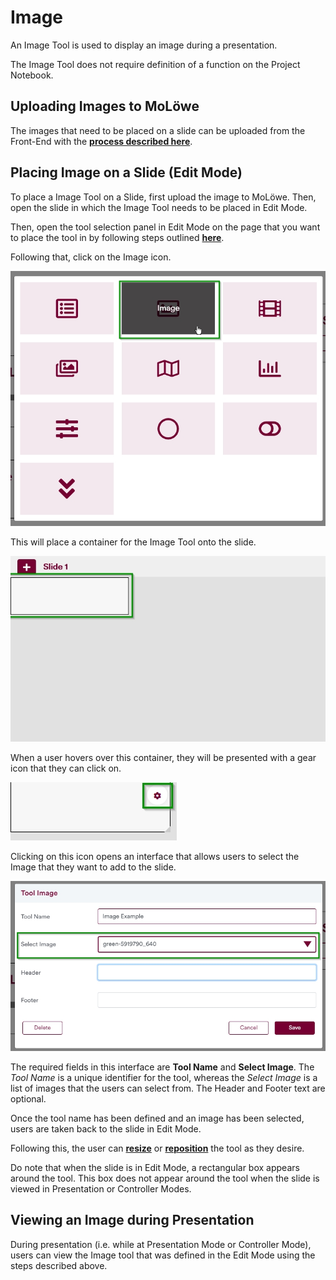 # Image

An Image Tool is used to display an image during a presentation.

The Image Tool does not require definition of a function on the Project Notebook.

## **Uploading Images to MoLöwe**

The images that need to be placed on a slide can be uploaded from the Front-End with the [**process described here**](docs/03-the-interface/04_files.md#2-upload-a-new-file).

## **Placing Image on a Slide (Edit Mode)**

To place a Image Tool on a Slide, first upload the image to MoLöwe. Then, open the slide in which the Image Tool needs to be placed in Edit Mode.

Then, open the tool selection panel in Edit Mode on the page that you want to place the tool in by following steps outlined [**here**](docs/03-the-interface/05_slides.md#4-editing-slides-edit-mode).

Following that, click on the Image icon.

![](/img/doc/66_image.jpg)

This will place a container for the Image Tool onto the slide.

![](/img/doc/38_tool_field.jpg)

When a user hovers over this container, they will be presented with a gear icon that they can click on.

![](/img/doc/39_hover_tool_container.jpg)

Clicking on this icon opens an interface that allows users to select the Image that they want to add to the slide.

![](/img/doc/66_image_1.jpg)

The required fields in this interface are **Tool Name** and **Select Image**. The *Tool Name* is a unique identifier for the tool, whereas the *Select Image* is a list of images that the users can select from. The Header and Footer text are optional.

Once the tool name has been defined and an image has been selected, users are taken back to the slide in Edit Mode.

Following this, the user can [**resize**](00_overview.md#resize-a-tool) or [**reposition**](00_overview.md#reposition-a-tool) the tool as they desire.

Do note that when the slide is in Edit Mode, a rectangular box appears around the tool. This box does not appear around the tool when the slide is viewed in Presentation or Controller Modes.

## **Viewing an Image during Presentation**

During presentation (i.e. while at Presentation Mode or Controller Mode), users can view the Image tool that was defined in the Edit Mode using the steps described above.
